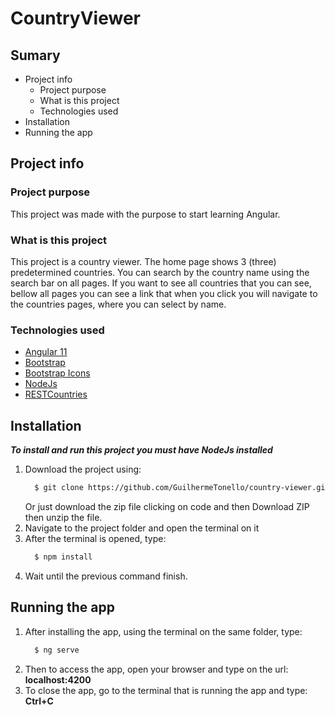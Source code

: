 # CountryViewer

## Sumary
 - Project info
    - Project purpose
    - What is this project
    - Technologies used
 - Installation
 - Running the app

## Project info

### Project purpose
This project was made with the purpose to start learning Angular.

### What is this project
This project is a country viewer. The home page shows 3 (three) predetermined countries.
You can search by the country name using the search bar on all pages.
If you want to see all countries that you can see, bellow all pages you can see a link that
when you click you will navigate to the countries pages, where you can select by name.

### Technologies used
 - [Angular 11](https://angular.io/)
 - [Bootstrap](https://getbootstrap.com/)
 - [Bootstrap Icons](https://icons.getbootstrap.com/)
 - [NodeJs](https://nodejs.org/en/)
 - [RESTCountries](https://restcountries.eu/)

## Installation
  ***To install and run this project you must have NodeJs installed***
  1. Download the project using:
      ```sh
        $ git clone https://github.com/GuilhermeTonello/country-viewer.git
      ```
      Or just download the zip file clicking on code and then Download ZIP then unzip the file.
  2. Navigate to the project folder and open the terminal on it
  3. After the terminal is opened, type:
      ```sh
        $ npm install
      ```
  4. Wait until the previous command finish.

## Running the app
  1. After installing the app, using the terminal on the same folder, type:
      ```sh
        $ ng serve
      ```
  2. Then to access the app, open your browser and type on the url: **localhost:4200**
  3. To close the app, go to the terminal that is running the app and type: **Ctrl+C**
